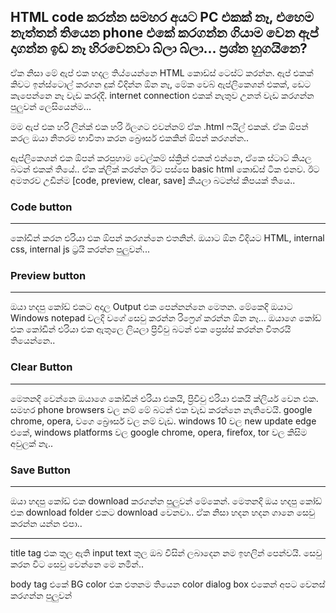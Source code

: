 ## HTML code කරන්න සමහර අයට PC එකක් නෑ, එහෙම නැත්තන්  තියෙන phone එකේ කරගන්න ගියාම වෙන ඇප් දාගන්න ඉඩ නෑ හිරවෙනවා බ්ලා බ්ලා... ප්‍රශ්න හුගයිනෙ?

ඒක නිසා මේ ඇප් එක හදල තිය්යෙන්නෙ HTML කොඩ්ස් ටෙස්ට් කරන්න. ඇප් එකක් කිවට ඉන්ස්ටොල් කරගන දුක් විදින්න ඕන නෑ, මේක වෙබ් ඇප්ලිකෙශන් එකක්, ඩෙට කැපෙන්නෙ නෑ වැඩ කරද්දි. internet connection එකක් නැතුව උනත් වැඩ කරගන්න පුලුවන් ලෙසියෙන්ම...

මම ඇප් එක හරි ලින්ක් එක හරි ඊලගට එවන්නම් ඒක .html ෆයිල් එකක්. ඒක ඕපන් කරල ඔයා නිතරම භාවිතා කරන බ්‍රෞසර් එකකින් ඕපන් කරගන්න..

ඇප්ලිකෙශන් එක ඕපන් කරපුහාම වෙල්කම් ස්ක්‍රින් එකක් එන්නෙ, ඒකෙ ස්ටාට් කියල බටන් එකක් තියේ.. ඒක ක්ලික් කරන්න ඊට පස්සෙ basic html කොඩ්ස් ටික එනව. ඊට අමතරව උඩින්ම [code, preview, clear, save] කියලා බටන්ස් කිපයක් තියෙ..

### Code button
____________________
කෝඩින් කරන එරියා එක ඕපන් කරගන්නෙ එතනින්. ඔයාට ඕන විදියට HTML, internal css, internal js ට්‍රයි කරන්න පුලුවන්...

### Preview button
____________________
ඔයා හදපු කෝඩ් එකට අදාල Output එක පෙන්නන්නෙ මෙතන. මේකෙදි ඔයාට Windows notepad වලදි වගේ සෙවු කරන්න රිෆ්‍රෙශ් කරන්න ඕන නෑ...
ඔයාගෙ කෝඩ් එක කෝඩින් එරියා එක ඇතුලෙ ලියලා ප්‍රිවිවු බටන් එක ප්‍රෙස්ස් කරන්න විතරයි තියෙන්නෙ..

### Clear Button
____________________
මෙතනදි වෙන්නෙ ඔයාගෙ කෝඩින් එරියා එකයි, ප්‍රිවිවු එරියා එකයි ක්ලියර් වෙන එක. සමහර phone browsers වල නම් මේ බටන් එක වැඩ කරන්නෙ නැතිවෙයි. google chrome, opera, වගෙ බ්‍රෞසර් වල නම් වැඩ. windows 10 වල new update edge එකේ, windows platforms වල google chrome, opera, firefox, tor වල කිසිම අවුලක් නැ..

### Save Button
 ____________________

ඔයා හදපු කෝඩ් එක download කරගන්න පුලුවන් මේකෙන්. මෙතනදි ඔය හදපු කෝඩ් එක download folder එකට download වෙනවා.. ඒක නිසා හදන හදන ගානෙ සෙවු කරන්න යන්න එපා.. 

____________________
title tag එක තුල ඇති input text තුල ඔබ විසින් ලබාදෙන නම ඉහලින් පෙන්වයි.
සෙවු කරන විට සෙවු වෙන්නෙ මෙ නමින්..

body tag එකේ BG color එක එතනම තියෙන color dialog box එකෙන් අපට වෙනස් කරගන්න පුලුවන්
